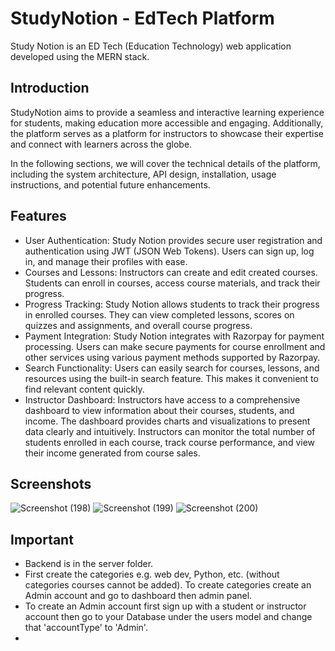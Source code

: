 # StudyNotion - EdTech Platform
Study Notion is an ED Tech (Education Technology) web application developed using the MERN stack.
## Introduction
StudyNotion aims to provide a seamless and interactive learning experience for students, making education more accessible and engaging. Additionally, the platform serves as a platform for instructors to showcase their expertise and connect with learners across the globe.

In the following sections, we will cover the technical details of the platform, including the system architecture, API design, installation, usage instructions, and potential future enhancements.
## Features
- User Authentication: Study Notion provides secure user registration and authentication using JWT (JSON Web Tokens). Users can sign up, log in, and manage their profiles with ease.
- Courses and Lessons: Instructors can create and edit created courses. Students can enroll in courses, access course materials, and track their progress.
- Progress Tracking: Study Notion allows students to track their progress in enrolled courses. They can view completed lessons, scores on quizzes and assignments, and overall course progress.
- Payment Integration: Study Notion integrates with Razorpay for payment processing. Users can make secure payments for course enrollment and other services using various payment methods supported by Razorpay.
- Search Functionality: Users can easily search for courses, lessons, and resources using the built-in search feature. This makes it convenient to find relevant content quickly.
- Instructor Dashboard: Instructors have access to a comprehensive dashboard to view information about their courses, students, and income. The dashboard provides charts and visualizations to present data clearly and intuitively. Instructors can monitor the total number of students enrolled in each course, track course performance, and view their income generated from course sales.
## Screenshots
![Screenshot (198)](https://github.com/Abhay-yadav966/StudyNotion/assets/115336330/6db49b68-8323-4f06-9366-98dfac4f932b)
![Screenshot (199)](https://github.com/Abhay-yadav966/StudyNotion/assets/115336330/f79c9653-1c7d-40d3-bb03-0aed4cbd9b51)
![Screenshot (200)](https://github.com/Abhay-yadav966/StudyNotion/assets/115336330/8d65e7a3-94ee-45c8-b28f-d493729a320f)
## Important
- Backend is in the server folder.
- First create the categories e.g. web dev, Python, etc. (without categories courses cannot be added). To create categories create an Admin account and go to dashboard then admin panel.
- To create an Admin account first sign up with a student or instructor account then go to your Database under the users model and change that 'accountType' to 'Admin'.
- 
